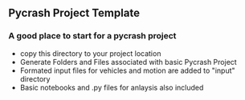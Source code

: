 Pycrash Project Template
--------------------------------

### A good place to start for a pycrash project
- copy this directory to your project location
- Generate Folders and Files associated with basic Pycrash Project
- Formated input files for vehicles and motion are added to "input" directory
- Basic notebooks and .py files for anlaysis also included
